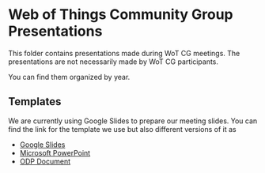 # Web of Things Community Group Presentations

This folder contains presentations made during WoT CG meetings.
The presentations are not necessarily made by WoT CG participants.

You can find them organized by year.

## Templates

We are currently using Google Slides to prepare our meeting slides. You can find the link for the template we use but also different versions of it as 

- [Google Slides](https://docs.google.com/presentation/d/1f1WXtLbSNT3gM212A8YVe2ul3N6prHpBLd0SZCBxIDo/edit?usp=sharing)
- [Microsoft PowerPoint](./Templates/WoT-CG-Template.pptx)
- [ODP Document](./Templates/WoT-CG-Template.odp)
